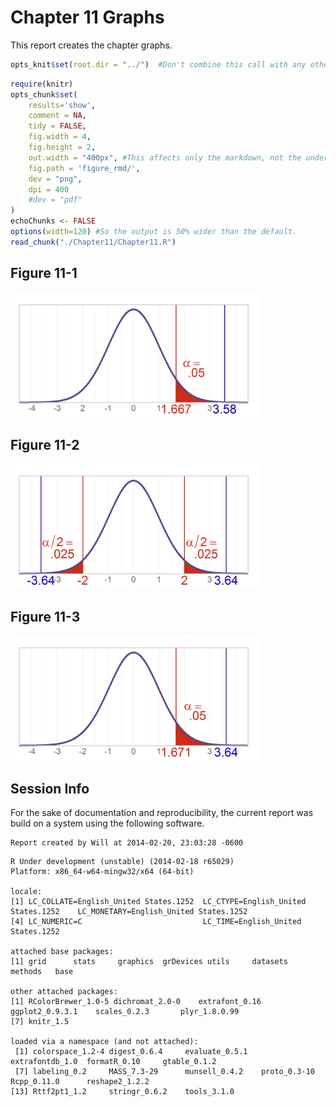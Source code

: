 Chapter 11 Graphs
=================================================
This report creates the chapter graphs.

<!--  Set the working directory to the repository's base directory; this assumes the report is nested inside of only one directory.-->

```r
opts_knit$set(root.dir = "../")  #Don't combine this call with any other chunk -especially one that uses file paths.
```


<!-- Set the report-wide options, and point to the external code file. -->

```r
require(knitr)
opts_chunk$set(
    results='show', 
    comment = NA, 
    tidy = FALSE,
    fig.width = 4, 
    fig.height = 2, 
    out.width = "400px", #This affects only the markdown, not the underlying png file.  The height will be scaled appropriately.
    fig.path = 'figure_rmd/',     
    dev = "png",
    dpi = 400
    #dev = "pdf"
)
echoChunks <- FALSE
options(width=120) #So the output is 50% wider than the default.
read_chunk("./Chapter11/Chapter11.R") 
```

<!-- Load the packages.  Suppress the output when loading packages. --> 



<!-- Load any Global functions and variables declared in the R file.  Suppress the output. --> 



<!-- Declare any global functions specific to a Rmd output.  Suppress the output. --> 



<!-- Load the datasets. -->



<!-- Tweak the datasets. -->



## Figure 11-1
<img src="figure_rmd/Figure11_01.png" title="plot of chunk Figure11_01" alt="plot of chunk Figure11_01" width="400px" />


## Figure 11-2
<img src="figure_rmd/Figure11_02.png" title="plot of chunk Figure11_02" alt="plot of chunk Figure11_02" width="400px" />


## Figure 11-3
<img src="figure_rmd/Figure11_03.png" title="plot of chunk Figure11_03" alt="plot of chunk Figure11_03" width="400px" />


## Session Info
For the sake of documentation and reproducibility, the current report was build on a system using the following software.


```
Report created by Will at 2014-02-20, 23:03:28 -0600
```

```
R Under development (unstable) (2014-02-18 r65029)
Platform: x86_64-w64-mingw32/x64 (64-bit)

locale:
[1] LC_COLLATE=English_United States.1252  LC_CTYPE=English_United States.1252    LC_MONETARY=English_United States.1252
[4] LC_NUMERIC=C                           LC_TIME=English_United States.1252    

attached base packages:
[1] grid      stats     graphics  grDevices utils     datasets  methods   base     

other attached packages:
[1] RColorBrewer_1.0-5 dichromat_2.0-0    extrafont_0.16     ggplot2_0.9.3.1    scales_0.2.3       plyr_1.8.0.99     
[7] knitr_1.5         

loaded via a namespace (and not attached):
 [1] colorspace_1.2-4 digest_0.6.4     evaluate_0.5.1   extrafontdb_1.0  formatR_0.10     gtable_0.1.2    
 [7] labeling_0.2     MASS_7.3-29      munsell_0.4.2    proto_0.3-10     Rcpp_0.11.0      reshape2_1.2.2  
[13] Rttf2pt1_1.2     stringr_0.6.2    tools_3.1.0     
```

